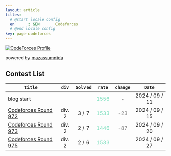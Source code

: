 ```yaml
---
layout: article
titles:
  # @start locale config
  en      : &EN       Codeforces
  # @end locale config
key: page-codeforces
---
```


[![CodeForces Profile](https://cf.leed.at?id=yuris)](https://codeforces.com/profile/yuris)
<p>powered by <a href="https://github.com/mazassumnida/mazacofo">mazassumnida</a></p>

<h2>Contest List</h2>

| `title` | `div` | `Solved` | `rate` | `change` | `Date` |
| --- |  :---: | :---: | :---: | :---: | :---: |
| blog start | || <span style="color:#77DDBB">1556</span> | - | 2024 / 09 / 11 |
| <a href="./codeforces/972.html">Codeforces Round 972</a> | div. 2  |  3 / 7 | <span style="color:#77DDBB">1533</span> | <span style="color:gray">-23</span> | 2024 / 09 / 15 |
| <a href="./codeforces/973">Codeforces Round 973</a> | div. 2  |  2 / 7 | <span style="color:#77DDBB">1446</span> | <span style="color:gray">-87</span> | 2024 / 09 / 20 |
| <a href="./codeforces/975">Codeforces Round 975</a> | div. 2  |  2 / 6 | <span style="color:#77DDBB">1533</span> | <span style="color:gray"></span> | 2024 / 09 / 27 |

